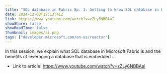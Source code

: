 ```yaml
---
title: "SQL database in Fabric Ep. 1: Getting to know SQL database in Fabric"
date: 2024-12-03T12:13:41Z
link: https://www.youtube.com/watch?v=zZLy6NBBAaI
showShare: false
showReadTime: false
thumbnail: images/ai.png
tags: ["developer.microsoft.com/en-us/reactor"]
---
```

In this session, we explain what SQL database in Microsoft Fabric is and the benefits of leveraging a database that is embedded ...

- Link to article: https://www.youtube.com/watch?v=zZLy6NBBAaI